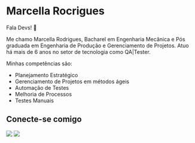# Marcella Rocrigues
Fala Devs! 👋 

Me chamo Marcella Rodrigues, Bacharel em Engenharia Mecânica e Pós graduada em Engenharia de Produção e Gerenciamento de Projetos. Atuo há mais de 6 anos no setor de tecnologia como QA|Tester.

Minhas competências são:
- Planejamento Estratégico
- Gerenciamento de Projetos em métodos ágeis 
- Automação de Testes
- Melhoria de Processos
- Testes Manuais


## Conecte-se comigo
 
<div> 
  <a href = "marcellarcrodrigues1995@gmail.com"><img src="https://img.shields.io/badge/-Gmail-%23333?style=for-the-badge&logo=gmail&logoColor=white" target="_blank"></a>
  <a href="https://www.linkedin.com/in/marcella-rodrigues-541b9b163/" target="_blank"><img src="https://img.shields.io/badge/-LinkedIn-%230077B5?style=for-the-badge&logo=linkedin&logoColor=white" target="_blank"></a> 
 
</div>
